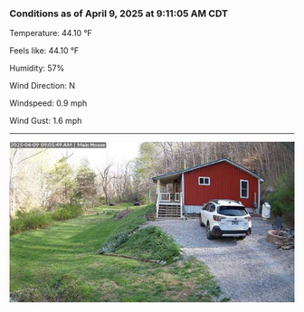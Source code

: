 ### Conditions as of April 9, 2025 at 9:11:05 AM CDT 

Temperature: 44.10 &deg;F

Feels like: 44.10 &deg;F

Humidity: 57%

Wind Direction: N

Windspeed: 0.9 mph

Wind Gust: 1.6 mph

---

<img src="./images/latest.jpeg"/>

